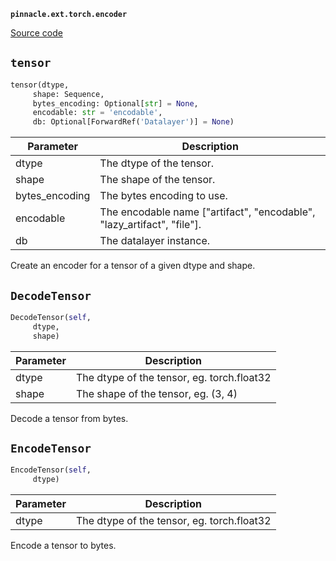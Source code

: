 **`pinnacle.ext.torch.encoder`** 

[Source code](https://github.com/pinnacle/pinnacle/blob/main/pinnacle/ext/torch/encoder.py)

## `tensor` 

```python
tensor(dtype,
     shape: Sequence,
     bytes_encoding: Optional[str] = None,
     encodable: str = 'encodable',
     db: Optional[ForwardRef('Datalayer')] = None)
```
| Parameter | Description |
|-----------|-------------|
| dtype | The dtype of the tensor. |
| shape | The shape of the tensor. |
| bytes_encoding | The bytes encoding to use. |
| encodable | The encodable name ["artifact", "encodable", "lazy_artifact", "file"]. |
| db | The datalayer instance. |

Create an encoder for a tensor of a given dtype and shape.

## `DecodeTensor` 

```python
DecodeTensor(self,
     dtype,
     shape)
```
| Parameter | Description |
|-----------|-------------|
| dtype | The dtype of the tensor, eg. torch.float32 |
| shape | The shape of the tensor, eg. (3, 4) |

Decode a tensor from bytes.

## `EncodeTensor` 

```python
EncodeTensor(self,
     dtype)
```
| Parameter | Description |
|-----------|-------------|
| dtype | The dtype of the tensor, eg. torch.float32 |

Encode a tensor to bytes.

